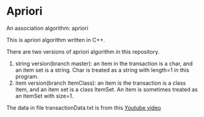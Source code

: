 # Apriori
An association algorithm: apriori

This is apriori algorithm written in C++.

There are two versions of apriori algorithm in this repository. 
1. string version(branch master): an item in the transaction is a char, and an item set is a string. Char is treated as a string with length=1 in this program.
2. item version(branch ItemClass): an item is the transaction is a class Item, and an item set is a class ItemSet. An item is sometimes treated as an itemSet with size=1.

The data in file transactionData.txt is from this [Youtube video](https://www.youtube.com/watch?v=TcUlzuQ27iQ)
